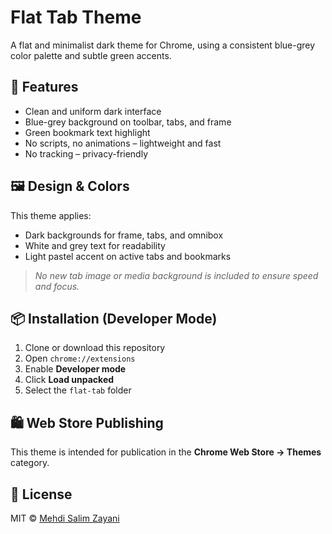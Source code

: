 # Flat Tab Theme

A flat and minimalist dark theme for Chrome, using a consistent blue-grey color palette and subtle green accents.

## 🎨 Features

- Clean and uniform dark interface
- Blue-grey background on toolbar, tabs, and frame
- Green bookmark text highlight
- No scripts, no animations – lightweight and fast
- No tracking – privacy-friendly

## 🖼️ Design & Colors

This theme applies:
- Dark backgrounds for frame, tabs, and omnibox
- White and grey text for readability
- Light pastel accent on active tabs and bookmarks

> *No new tab image or media background is included to ensure speed and focus.*

## 📦 Installation (Developer Mode)

1. Clone or download this repository
2. Open `chrome://extensions`
3. Enable **Developer mode**
4. Click **Load unpacked**
5. Select the `flat-tab` folder

## 🛍️ Web Store Publishing

This theme is intended for publication in the **Chrome Web Store → Themes** category.

## 📄 License

MIT © [Mehdi Salim Zayani](https://github.com/msz-tech)
